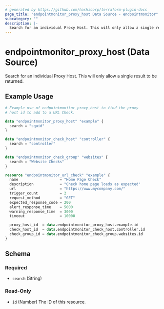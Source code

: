 ```yaml
---
# generated by https://github.com/hashicorp/terraform-plugin-docs
page_title: "endpointmonitor_proxy_host Data Source - endpointmonitor"
subcategory: ""
description: |-
  Search for an individual Proxy Host. This will only allow a single result to be returned.
---
```


# endpointmonitor_proxy_host (Data Source)

Search for an individual Proxy Host. This will only allow a single result to be returned.

## Example Usage

```terraform
# Example use of endpointmonitor_proxy_host to find the proxy 
# host id to add to a URL Check.

data "endpointmonitor_proxy_host" "example" {
  search = "squid"
}

data "endpointmonitor_check_host" "controller" {
  search = "controller"
}

data "endpointmonitor_check_group" "websites" {
  search = "Website Checks"
}

resource "endpointmonitor_url_check" "example" {
  name                   = "Home Page Check"
  description            = "Check home page loads as expected"
  url                    = "https://www.mycompany.com/"
  trigger_count          = 2
  request_method         = "GET"
  expected_response_code = 200
  alert_response_time    = 5000
  warning_response_time  = 3000
  timeout                = 10000

  proxy_host_id  = data.endpointmonitor_proxy_host.example.id
  check_host_id  = data.endpointmonitor_check_host.controller.id
  check_group_id = data.endpointmonitor_check_group.websites.id
}
```

<!-- schema generated by tfplugindocs -->
## Schema

### Required

- `search` (String)

### Read-Only

- `id` (Number) The ID of this resource.


